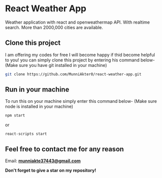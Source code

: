 # React Weather App

Weather application with react and openweathermap API. With realtime search. More than 2000,000 cities are available.

## Clone this project

I am offering my codes for free I will become happy if thid become helpful to you! you can simply clone this project by entering his command below- (Make sure you have git installed in your machine)

```bash
git clone https://github.com/MunniAkter0/react-weather-app.git
```

## Run in your machine

To run this on your machine simply enter this command below- (Make sure node is installed in your machine)

```bash
npm start
```

or

```
react-scripts start
```

## Feel free to contact me for any reason

Email: [**munniakte37443@gmail.com**](munniakte37443@gmail.com)

**Don't forget to give a star on my repository!**
